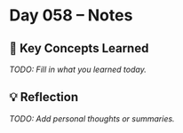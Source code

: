 # Day 058 – Notes

## 🔑 Key Concepts Learned

_TODO: Fill in what you learned today._

## 💡 Reflection

_TODO: Add personal thoughts or summaries._
